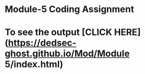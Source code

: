 
# Module-5 Coding Assignment


# To see the output [CLICK HERE](https://dedsec-ghost.github.io/Mod/Module 5/index.html)

